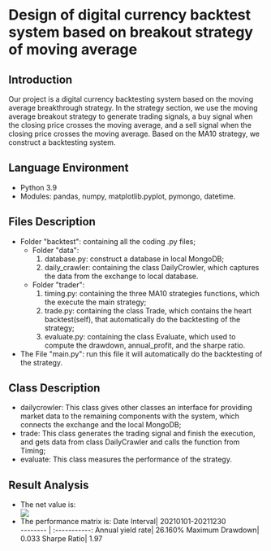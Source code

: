 # Design of digital currency backtest system based on breakout strategy of moving average

## Introduction
Our project is a digital currency backtesting system based on the moving average breakthrough strategy. In the strategy section, we use the moving average breakout strategy to generate trading signals, a buy signal when the closing price crosses the moving average, and a sell signal when the closing price crosses the moving average. Based on the MA10 strategy, we construct a backtesting system.

## Language Environment
* Python 3.9
* Modules: pandas, numpy, matplotlib.pyplot, pymongo, datetime.

## Files Description
* Folder "backtest": containing all the coding .py files;
  * Folder "data":
    1. database.py: construct a database in local MongoDB;
    2. daily_crawler: containing the class DailyCrowler, which captures the data from the exchange to local database.
  * Folder "trader":
    1. timing.py: containing the three MA10 strategies functions, which the execute the main strategy;
    2. trade.py: containing the class Trade, which contains the heart backtest(self), that automatically do the backtesting of the strategy;
    3. evaluate.py: containing the class Evaluate, which used to compute the drawdown, annual_profit, and the sharpe ratio.
* The File "main.py": run this file it will automatically do the backtesting of the strategy.

## Class Description
* dailycrowler: This class gives other classes an interface for providing market data to the remaining components with the system, which connects the exchange and the local MongoDB;
* trade: This class generates the trading signal and finish the execution, and gets data from class DailyCrawler and calls the function from Timing;
* evaluate: This class measures the performance of the strategy.

## Result Analysis
* The net value is:
  <div align=left>
  <img src="https://user-images.githubusercontent.com/101002984/169658215-0870d05f-7a0c-490b-9bc9-e39dbc177983.png" />
  </div>
* The performance matrix is:
 Date Interval| 20210101-20211230  
  -------- | :-----------:
 Annual yield rate| 26.160%
Maximum Drawdown| 0.033
 Sharpe Ratio| 1.97
